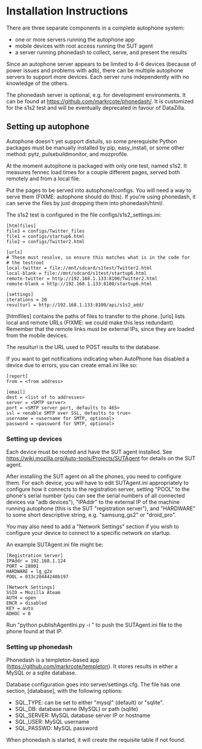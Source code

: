 Installation Instructions
=========================

There are three separate components in a complete autophone system:

- one or more servers running the autophone app
- mobile devices with root access running the SUT agent
- a server running phonedash to collect, serve, and present the results

Since an autophone server appears to be limited to 4-6 devices (because of
power issues and problems with adb), there can be multiple autophone servers
to support more devices. Each server runs independently with no knowledge of
the others.

The phonedash server is optional, e.g. for development environments. It can
be found at https://github.com/markrcote/phonedash/. It is customized for
the s1s2 test and will be eventually deprecated in favour of DataZilla.


Setting up autophone
--------------------

Autophone doesn't yet support distuils, so some prerequisite Python packages
must be manually installed by pip, easy_install, or some other method: pytz,
pulsebuildmonitor, and mozprofile.

At the moment autophone is packaged with only one test, named s1s2. It
measures fennec load times for a couple different pages, served both remotely
and from a local file.

Put the pages to be served into autophone/configs. You will need a way to
serve them (FIXME: autophone should do this). If you're using phonedash,
it can serve the files by just dropping them into phonedash/html/.

The s1s2 test is configured in the file configs/s1s2_settings.ini:

    [htmlfiles]
    file3 = configs/Twitter_files
    file1 = configs/startup6.html
    file2 = configs/Twitter2.html
    
    [urls]
    # These must resolve, so ensure this matches what is in the code for
    # the testroot
    local-twitter = file://mnt/sdcard/s1test/Twitter2.html
    local-blank = file://mnt/sdcard/s1test/startup6.html
    remote-twitter = http://192.168.1.133:8100/Twitter2.html
    remote-blank = http://192.168.1.133:8100/startup6.html
    
    [settings]
    iterations = 20
    resulturl = http://192.168.1.133:8100/api/s1s2_add/

[htmlfiles] contains the paths of files to transfer to the phone. [urls]
lists local and remote URLs (FIXME: we could make this less redundant).
Remember that the remote links must be external IPs, since they are loaded
from the mobile devices.

The resulturl is the URL used to POST results to the database.

If you want to get notifications indicating when AutoPhone has disabled
a device due to errors, you can create email.ini like so:

    [report]
    from = <from address>

    [email]
    dest = <list of to addresses>
    server = <SMTP server>
    port = <SMTP server port, defaults to 465>
    ssl = <enable SMTP over SSL, defaults to true>
    username = <username for SMTP, optional>
    password = <password for SMTP, optional>

### Setting up devices ###

Each device must be rooted and have the SUT agent installed. See
https://wiki.mozilla.org/Auto-tools/Projects/SUTAgent for details
on the SUT agent.

After installing the SUT agent on all the phones, you need to configure
them. For each device, you will have to edit SUTAgent.ini appropriately to
configure how it connects to the registration server, setting "POOL" to the
phone's serial number (you can see the serial numbers of all connected devices
via "adb devices"), "IPAddr" to the external IP of the machine running
autophone (this is the SUT "registration server"), and "HARDWARE" to some short
descriptive string, e.g. "samsung_gs2" or "droid_pro".

You may also need to add a "Network Settings" section if you wish to configure
your device to connect to a specific network on startup.

An example SUTAgent.ini file might be:

    [Registration Server]
    IPAddr = 192.168.1.124
    PORT = 28001
    HARDWARE = lg_g2x
    POOL = 033c20444240b197
    
    [Network Settings]
    SSID = Mozilla Ateam
    AUTH = open
    ENCR = disabled
    KEY = auto
    ADHOC = 0

Run "python publishAgentIni.py -i <phone ip>" to push the SUTAgent.ini file
to the phone found at that IP.

### Setting up phonedash ###

Phonedash is a templeton-based app (https://github.com/markrcote/templeton).
It stores results in either a MySQL or a sqlite database.

Database configuration goes into server/settings.cfg. The file has one
section, [database], with the following options:

- SQL_TYPE: can be set to either "mysql" (default) or "sqlite".
- SQL_DB: database name (MySQL) or path (sqlite)
- SQL_SERVER: MySQL database server IP or hostname
- SQL_USER: MySQL username
- SQL_PASSWD: MySQL password

When phonedash is started, it will create the requisite table if not found.
